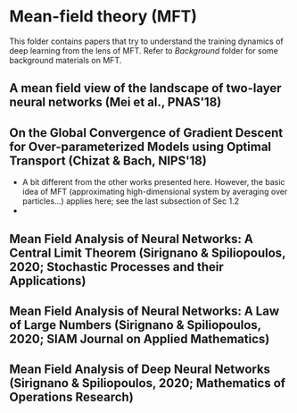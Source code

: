 # Mean-field theory (MFT)

This folder contains papers that try to understand the training dynamics of deep learning from the lens of MFT.  Refer to *Background* folder for some background materials on MFT.



## A mean field view of the landscape of two-layer neural networks (Mei et al., PNAS'18)



## On the Global Convergence of Gradient Descent for Over-parameterized Models using Optimal Transport (Chizat & Bach, NIPS'18)

- A bit different from the other works presented here. However, the basic idea of MFT (approximating high-dimensional system by averaging over particles...) applies here; see the last subsection of Sec 1.2
- 



## Mean Field Analysis of Neural Networks: A Central Limit Theorem (Sirignano & Spiliopoulos, 2020; Stochastic Processes and their Applications)



## Mean Field Analysis of Neural Networks: A Law of Large Numbers (Sirignano & Spiliopoulos, 2020; SIAM Journal on Applied Mathematics)



## Mean Field Analysis of Deep Neural Networks (Sirignano & Spiliopoulos, 2020; Mathematics of Operations Research)

